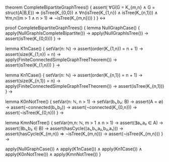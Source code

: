 theorem CompleteBipartiteGraphTrees() {
  assert(
    ∀G(G = K_{m,n} ∧ G = struct{A|B,E}) ⇒
    (isTree(K_{0,0}) ∧
     ∀n(isTree(K_{1,n}) ∧ isTree(K_{n,1})) ∧
     ∀m,n((m > 1 ∧ n > 1) ⇒ ¬isTree(K_{m,n})))
  )
} ↔

proof CompleteBipartiteGraphTrees() {
  lemma NullGraphCase() {
    apply(NullGraphIsCompleteBipartite()) →
    apply(NullGraphIsTree()) →
    assert(isTree(K_{0,0}))
  } →
  
  lemma K1nCase() {
    setVar(n: ℕ) →
    assert(order(K_{1,n}) = n + 1) →
    assert(size(K_{1,n}) = n) →
    apply(FiniteConnectedSimpleGraphTreeTheorem()) →
    assert(isTree(K_{1,n}))
  } →
  
  lemma Kn1Case() {
    setVar(n: ℕ) →
    assert(order(K_{n,1}) = n + 1) →
    assert(size(K_{n,1}) = n) →
    apply(FiniteConnectedSimpleGraphTreeTheorem()) →
    assert(isTree(K_{n,1}))
  } →
  
  lemma K0nNotTree() {
    setVar(n: ℕ, n > 1) →
    setVar(b₁,b₂: B) →
    assert(A = ∅) →
    assert(¬connected(b₁,b₂)) →
    assert(¬connected(K_{0,n})) →
    assert(¬isTree(K_{0,n}))
  } →
  
  lemma KmnNotTree() {
    setVar(m,n: ℕ, m > 1 ∧ n > 1) →
    assert(∃a₁,a₂ ∈ A) →
    assert(∃b₁,b₂ ∈ B) →
    assert(hasCycle(⟨a₁,b₁,a₂,b₂,a₁⟩)) →
    assert(hasCycle(K_{m,n}) ⇒ ¬isTree(K_{m,n})) →
    assert(¬isTree(K_{m,n}))
  } →
  
  apply(NullGraphCase()) ∧
  apply(K1nCase()) ∧
  apply(Kn1Case()) ∧
  apply(K0nNotTree()) ∧
  apply(KmnNotTree())
}